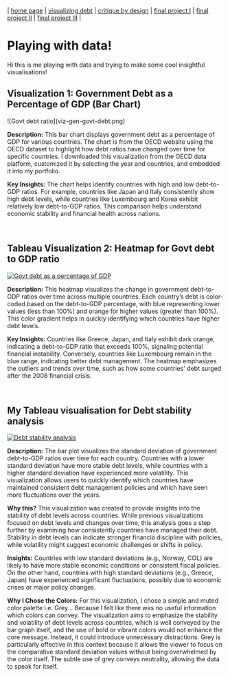 | [home page](https://pratyushjain99.github.io/portfolio/) | [visualizing debt](visualizing-government-debt) | [critique by design](critique-by-design) | [final project I](Project1) | [final project II](final-project-part-two) | [final project III](final-project-part-three) |
<h1>Playing with data!</h1>

Hi this is me playing with data and trying to make some cool insightful visualisations! 
<h2>Visualization 1: Government Debt as a Percentage of GDP (Bar Chart)</h2>
![Govt debt ratio](viz-gen-govt-debt.png)

**Description:** This bar chart displays government debt as a percentage of GDP for various countries. The chart is from the OECD website using the OECD dataset to highlight how debt ratios have changed over time for specific countries. I downloaded this visualization from the OECD data platform, customized it by selecting the year and countries, and embedded it into my portfolio.

**Key Insights:** The chart helps identify countries with high and low debt-to-GDP ratios. For example, countries like Japan and Italy consistently show high debt levels, while countries like Luxembourg and Korea exhibit relatively low debt-to-GDP ratios. This comparison helps understand economic stability and financial health across nations.

<br>

<h2>Tableau Visualization 2: Heatmap for Govt debt to GDP ratio</h2>


<div class='tableauPlaceholder' id='viz1725995428623' style='position: relative'><noscript><a href='#'><img alt='Govt debt as a percentage of GDP ' src='https:&#47;&#47;public.tableau.com&#47;static&#47;images&#47;go&#47;govtdebt_17259256607060&#47;GovtdebtasapercentageofGDP&#47;1_rss.png' style='border: none' /></a></noscript><object class='tableauViz'  style='display:none;'><param name='host_url' value='https%3A%2F%2Fpublic.tableau.com%2F' /> <param name='embed_code_version' value='3' /> <param name='site_root' value='' /><param name='name' value='govtdebt_17259256607060&#47;GovtdebtasapercentageofGDP' /><param name='tabs' value='no' /><param name='toolbar' value='yes' /><param name='static_image' value='https:&#47;&#47;public.tableau.com&#47;static&#47;images&#47;go&#47;govtdebt_17259256607060&#47;GovtdebtasapercentageofGDP&#47;1.png' /> <param name='animate_transition' value='yes' /><param name='display_static_image' value='yes' /><param name='display_spinner' value='yes' /><param name='display_overlay' value='yes' /><param name='display_count' value='yes' /><param name='language' value='en-US' /><param name='filter' value='publish=yes' /></object></div>

<script type='text/javascript'>
  var divElement = document.getElementById('viz1725995428623');
  var vizElement = divElement.getElementsByTagName('object')[0];
  vizElement.style.width='100%';vizElement.style.height=(divElement.offsetWidth*0.75)+'px';
  var scriptElement = document.createElement('script');
  scriptElement.src = 'https://public.tableau.com/javascripts/api/viz_v1.js';
  vizElement.parentNode.insertBefore(scriptElement, vizElement);
</script>

**Description:** This heatmap visualizes the change in government debt-to-GDP ratios over time across multiple countries. Each country’s debt is color-coded based on the debt-to-GDP percentage, with blue representing lower values (less than 100%) and orange for higher values (greater than 100%). This color gradient helps in quickly identifying which countries have higher debt levels.

**Key Insights:** Countries like Greece, Japan, and Italy exhibit dark orange, indicating a debt-to-GDP ratio that exceeds 100%, signaling potential financial instability. Conversely, countries like Luxembourg remain in the blue range, indicating better debt management. The heatmap emphasizes the outliers and trends over time, such as how some countries' debt surged after the 2008 financial crisis.



<br>


<h2>My Tableau visualisation for Debt stability analysis</h2>
<div class='tableauPlaceholder' id='viz1726009786345' style='position: relative'><noscript><a href='#'><img alt='Debt stability analysis ' src='https:&#47;&#47;public.tableau.com&#47;static&#47;images&#47;go&#47;govtdebt_17259256607060&#47;Debtstabilityanalysis&#47;1_rss.png' style='border: none' /></a></noscript><object class='tableauViz'  style='display:none;'><param name='host_url' value='https%3A%2F%2Fpublic.tableau.com%2F' /> <param name='embed_code_version' value='3' /> <param name='site_root' value='' /><param name='name' value='govtdebt_17259256607060&#47;Debtstabilityanalysis' /><param name='tabs' value='no' /><param name='toolbar' value='yes' /><param name='static_image' value='https:&#47;&#47;public.tableau.com&#47;static&#47;images&#47;go&#47;govtdebt_17259256607060&#47;Debtstabilityanalysis&#47;1.png' /> <param name='animate_transition' value='yes' /><param name='display_static_image' value='yes' /><param name='display_spinner' value='yes' /><param name='display_overlay' value='yes' /><param name='display_count' value='yes' /><param name='language' value='en-US' /><param name='filter' value='publish=yes' /></object></div>

<script type='text/javascript'>
  var divElement = document.getElementById('viz1726009786345');
  var vizElement = divElement.getElementsByTagName('object')[0];
  vizElement.style.width='100%';vizElement.style.height=(divElement.offsetWidth*0.75)+'px';
  var scriptElement = document.createElement('script');
  scriptElement.src = 'https://public.tableau.com/javascripts/api/viz_v1.js';
  vizElement.parentNode.insertBefore(scriptElement, vizElement);
</script>



**Description:** The bar plot visualizes the standard deviation of government debt-to-GDP ratios over time for each country. Countries with a lower standard deviation have more stable debt levels, while countries with a higher standard deviation have experienced more volatility. This visualization allows users to quickly identify which countries have maintained consistent debt management policies and which have seen more fluctuations over the years.

**Why this?** 
This visualization was created to provide insights into the stability of debt levels across countries. While previous visualizations focused on debt levels and changes over time, this analysis goes a step further by examining how consistently countries have managed their debt. Stability in debt levels can indicate stronger financia discipline with policies, while volatility might suggest economic challenges or shifts in policy.

**Insights:**
Countries with low standard deviations (e.g., Norway, COL) are likely to have more stable economic conditions or consistent fiscal policies. On the other hand, countries with high standard deviations (e.g., Greece, Japan) have experienced significant fluctuations, possibly due to economic crises or major policy changes.

**Why I Chose the Colors:** For this visualization, I chose a simple and muted color palette i.e. Grey... Because I felt like there was no useful information which colors can convey. The visualization aims to emphasize the stability and volatility of debt levels across countries, which is well conveyed by the bar graph itself, and the use of bold or vibrant colors would not enhance the core message. Instead, it could introduce unnecessary distractions. Grey is particularly effective in this context because it allows the viewer to focus on the comparative standard deviation values without being overwhelmed by the color itself. The subtle use of grey conveys neutrality, allowing the data to speak for itself.













